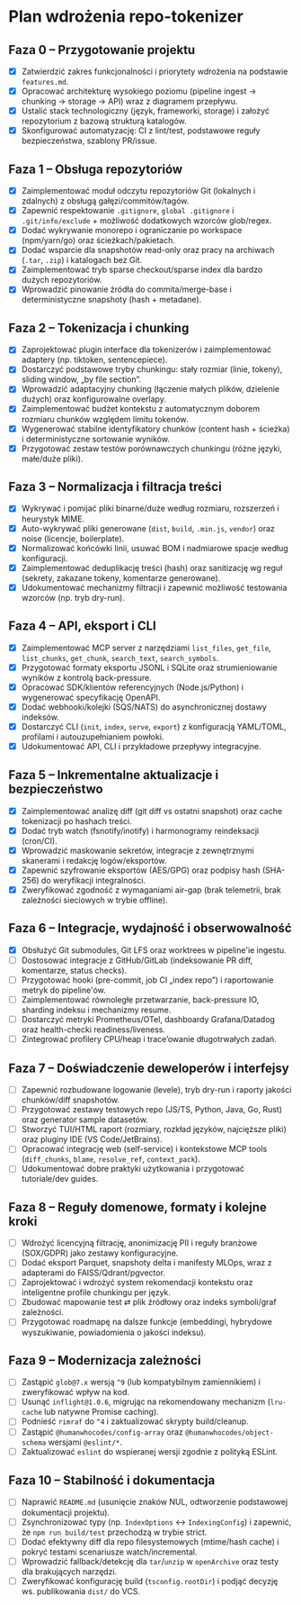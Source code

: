 # Plan wdrożenia repo-tokenizer

## Faza 0 – Przygotowanie projektu
- [x] Zatwierdzić zakres funkcjonalności i priorytety wdrożenia na podstawie `features.md`.
- [x] Opracować architekturę wysokiego poziomu (pipeline ingest → chunking → storage → API) wraz z diagramem przepływu.
- [x] Ustalić stack technologiczny (język, frameworki, storage) i założyć repozytorium z bazową strukturą katalogów.
- [x] Skonfigurować automatyzację: CI z lint/test, podstawowe reguły bezpieczeństwa, szablony PR/issue.

## Faza 1 – Obsługa repozytoriów
- [x] Zaimplementować moduł odczytu repozytoriów Git (lokalnych i zdalnych) z obsługą gałęzi/commitów/tagów.
- [x] Zapewnić respektowanie `.gitignore`, `global .gitignore` i `.git/info/exclude` + możliwość dodatkowych wzorców glob/regex.
- [x] Dodać wykrywanie monorepo i ograniczanie po workspace (npm/yarn/go) oraz ścieżkach/pakietach.
- [x] Dodać wsparcie dla snapshotów read-only oraz pracy na archiwach (`.tar`, `.zip`) i katalogach bez Git.
- [x] Zaimplementować tryb sparse checkout/sparse index dla bardzo dużych repozytoriów.
- [x] Wprowadzić pinowanie źródła do commita/merge-base i deterministyczne snapshoty (hash + metadane).

## Faza 2 – Tokenizacja i chunking
- [x] Zaprojektować plugin interface dla tokenizerów i zaimplementować adaptery (np. tiktoken, sentencepiece).
- [x] Dostarczyć podstawowe tryby chunkingu: stały rozmiar (linie, tokeny), sliding window, „by file section”.
- [x] Wprowadzić adaptacyjny chunking (łączenie małych plików, dzielenie dużych) oraz konfigurowalne overlapy.
- [x] Zaimplementować budżet kontekstu z automatycznym doborem rozmiaru chunków względem limitu tokenów.
- [x] Wygenerować stabilne identyfikatory chunków (content hash + ścieżka) i deterministyczne sortowanie wyników.
- [x] Przygotować zestaw testów porównawczych chunkingu (różne języki, małe/duże pliki).

## Faza 3 – Normalizacja i filtracja treści
- [x] Wykrywać i pomijać pliki binarne/duże według rozmiaru, rozszerzeń i heurystyk MIME.
- [x] Auto-wykrywać pliki generowane (`dist`, `build`, `.min.js`, `vendor`) oraz noise (licencje, boilerplate).
- [x] Normalizować końcówki linii, usuwać BOM i nadmiarowe spacje według konfiguracji.
- [x] Zaimplementować deduplikację treści (hash) oraz sanitizację wg reguł (sekrety, zakazane tokeny, komentarze generowane).
- [x] Udokumentować mechanizmy filtracji i zapewnić możliwość testowania wzorców (np. tryb dry-run).

## Faza 4 – API, eksport i CLI
- [x] Zaimplementować MCP server z narzędziami `list_files`, `get_file`, `list_chunks`, `get_chunk`, `search_text`, `search_symbols`.
- [x] Przygotować formaty eksportu JSONL i SQLite oraz strumieniowanie wyników z kontrolą back-pressure.
- [x] Opracować SDK/klientów referencyjnych (Node.js/Python) i wygenerować specyfikację OpenAPI.
- [x] Dodać webhooki/kolejki (SQS/NATS) do asynchronicznej dostawy indeksów.
- [x] Dostarczyć CLI (`init`, `index`, `serve`, `export`) z konfiguracją YAML/TOML, profilami i autouzupełnianiem powłoki.
- [x] Udokumentować API, CLI i przykładowe przepływy integracyjne.

## Faza 5 – Inkrementalne aktualizacje i bezpieczeństwo
- [x] Zaimplementować analizę diff (git diff vs ostatni snapshot) oraz cache tokenizacji po hashach treści.
- [x] Dodać tryb watch (fsnotify/inotify) i harmonogramy reindeksacji (cron/CI).
- [x] Wprowadzić maskowanie sekretów, integracje z zewnętrznymi skanerami i redakcję logów/eksportów.
- [x] Zapewnić szyfrowanie eksportów (AES/GPG) oraz podpisy hash (SHA-256) do weryfikacji integralności.
- [x] Zweryfikować zgodność z wymaganiami air-gap (brak telemetrii, brak zależności sieciowych w trybie offline).

## Faza 6 – Integracje, wydajność i obserwowalność
- [x] Obsłużyć Git submodules, Git LFS oraz worktrees w pipeline'ie ingestu.
- [ ] Dostosować integracje z GitHub/GitLab (indeksowanie PR diff, komentarze, status checks).
- [ ] Przygotować hooki (pre-commit, job CI „index repo”) i raportowanie metryk do pipeline'ów.
- [ ] Zaimplementować równoległe przetwarzanie, back-pressure IO, sharding indeksu i mechanizmy resume.
- [ ] Dostarczyć metryki Prometheus/OTel, dashboardy Grafana/Datadog oraz health-checki readiness/liveness.
- [ ] Zintegrować profilery CPU/heap i trace’owanie długotrwałych zadań.

## Faza 7 – Doświadczenie deweloperów i interfejsy
- [ ] Zapewnić rozbudowane logowanie (levele), tryb dry-run i raporty jakości chunków/diff snapshotów.
- [ ] Przygotować zestawy testowych repo (JS/TS, Python, Java, Go, Rust) oraz generator sample datasetów.
- [ ] Stworzyć TUI/HTML raport (rozmiary, rozkład języków, najcięższe pliki) oraz pluginy IDE (VS Code/JetBrains).
- [ ] Opracować integrację web (self-service) i kontekstowe MCP tools (`diff_chunks`, `blame`, `resolve_ref`, `context_pack`).
- [ ] Udokumentować dobre praktyki użytkowania i przygotować tutoriale/dev guides.

## Faza 8 – Reguły domenowe, formaty i kolejne kroki
- [ ] Wdrożyć licencyjną filtrację, anonimizację PII i reguły branżowe (SOX/GDPR) jako zestawy konfiguracyjne.
- [ ] Dodać eksport Parquet, snapshoty delta i manifesty MLOps, wraz z adapterami do FAISS/Qdrant/pgvector.
- [ ] Zaprojektować i wdrożyć system rekomendacji kontekstu oraz inteligentne profile chunkingu per język.
- [ ] Zbudować mapowanie test ⇄ plik źródłowy oraz indeks symboli/graf zależności.
- [ ] Przygotować roadmapę na dalsze funkcje (embeddingi, hybrydowe wyszukiwanie, powiadomienia o jakości indeksu).

## Faza 9 – Modernizacja zależności
- [ ] Zastąpić `glob@7.x` wersją `^9` (lub kompatybilnym zamiennikiem) i zweryfikować wpływ na kod.
- [ ] Usunąć `inflight@1.0.6`, migrując na rekomendowany mechanizm (`lru-cache` lub natywne Promise caching).
- [ ] Podnieść `rimraf` do `^4` i zaktualizować skrypty build/cleanup.
- [ ] Zastąpić `@humanwhocodes/config-array` oraz `@humanwhocodes/object-schema` wersjami `@eslint/*`.
- [ ] Zaktualizować `eslint` do wspieranej wersji zgodnie z polityką ESLint.

## Faza 10 – Stabilność i dokumentacja
- [ ] Naprawić `README.md` (usunięcie znaków NUL, odtworzenie podstawowej dokumentacji projektu).
- [ ] Zsynchronizować typy (np. `IndexOptions` ↔ `IndexingConfig`) i zapewnić, że `npm run build/test` przechodzą w trybie strict.
- [ ] Dodać efektywny diff dla repo filesystemowych (mtime/hash cache) i pokryć testami scenariusze watch/incremental.
- [ ] Wprowadzić fallback/detekcję dla `tar`/`unzip` w `openArchive` oraz testy dla brakujących narzędzi.
- [ ] Zweryfikować konfigurację build (`tsconfig.rootDir`) i podjąć decyzję ws. publikowania `dist/` do VCS.
